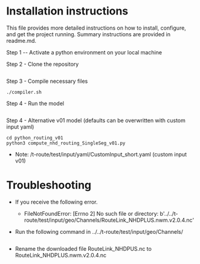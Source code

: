 # Installation instructions

This file provides more detailed instructions on how to install, configure, and get the project running. Summary instructions are provided in readme.md.

Step 1 -- Activate a python environment on your local machine 

Step 2 - Clone the repository 
``` git clone git@github.com:NOAA-OWP/t-route.git 
```

Step 3 - Compile necessary files
``` cd t-route/src/python_routing_v02/
./compiler.sh 
```

Step 4 - Run the model 

``` python3 compute_nhd_routing_SingleSeg_v02.py 
```

Step 4 - Alternative v01 model (defaults can be overwritten with custom input yaml)
``` cd ..
cd python_routing_v01
python3 compute_nhd_routing_SingleSeg_v01.py 
```
* Note: /t-route/test/input/yaml/CustomInput_short.yaml (custom input v01)

# Troubleshooting
- If you receive the following error.
    * FileNotFoundError: [Errno 2] No such file or directory: b'../../t-route/test/input/geo/Channels/RouteLink_NHDPLUS.nwm.v2.0.4.nc'

- Run the following command in ../../t-route/test/input/geo/Channels/
``` wget https://www.nco.ncep.noaa.gov/pmb/codes/nwprod/nwm.v2.0.4/parm/domain/RouteLink_NHDPLUS.nc 
```

- Rename the downloaded file RouteLink_NHDPUS.nc to RouteLink_NHDPLUS.nwm.v2.0.4.nc

